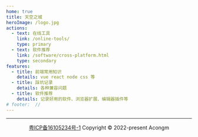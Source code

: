 ```yaml
---
home: true
title: 天空之城
heroImage: /logo.jpg
actions:
  - text: 在线工具
    link: /online-tools/
    type: primary
  - text: 软件推荐
    link: /software/cross-platform.html
    type: secondary
features:
  - title: 前端常用知识
    details: vue react node css 等
  - title: 踩坑记录
    details: 各种兼容问题
  - title: 软件推荐
    details: 记录好用的软件、浏览器扩展、编辑器插件等
# footer:  //
---
```


---

<div align=center >
<a target=_blank href=http://beian.miit.gov.cn/ >粤ICP备16105234号-1</a > Copyright © 2022-present Acongm
</div>
